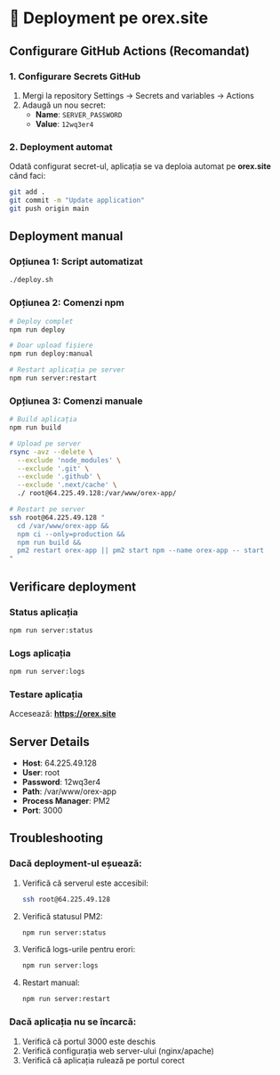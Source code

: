 # 🚀 Deployment pe orex.site

## Configurare GitHub Actions (Recomandat)

### 1. Configurare Secrets GitHub

1. Mergi la repository Settings → Secrets and variables → Actions
2. Adaugă un nou secret:
   - **Name**: `SERVER_PASSWORD`
   - **Value**: `12wq3er4`

### 2. Deployment automat

Odată configurat secret-ul, aplicația se va deploia automat pe **orex.site** când faci:

```bash
git add .
git commit -m "Update application"
git push origin main
```

## Deployment manual

### Opțiunea 1: Script automatizat

```bash
./deploy.sh
```

### Opțiunea 2: Comenzi npm

```bash
# Deploy complet
npm run deploy

# Doar upload fișiere
npm run deploy:manual

# Restart aplicația pe server
npm run server:restart
```

### Opțiunea 3: Comenzi manuale

```bash
# Build aplicația
npm run build

# Upload pe server
rsync -avz --delete \
  --exclude 'node_modules' \
  --exclude '.git' \
  --exclude '.github' \
  --exclude '.next/cache' \
  ./ root@64.225.49.128:/var/www/orex-app/

# Restart pe server
ssh root@64.225.49.128 "
  cd /var/www/orex-app &&
  npm ci --only=production &&
  npm run build &&
  pm2 restart orex-app || pm2 start npm --name orex-app -- start
"
```

## Verificare deployment

### Status aplicația

```bash
npm run server:status
```

### Logs aplicația

```bash
npm run server:logs
```

### Testare aplicația

Accesează: **https://orex.site**

## Server Details

- **Host**: 64.225.49.128
- **User**: root
- **Password**: 12wq3er4
- **Path**: /var/www/orex-app
- **Process Manager**: PM2
- **Port**: 3000

## Troubleshooting

### Dacă deployment-ul eșuează:

1. Verifică că serverul este accesibil:
   ```bash
   ssh root@64.225.49.128
   ```

2. Verifică statusul PM2:
   ```bash
   npm run server:status
   ```

3. Verifică logs-urile pentru erori:
   ```bash
   npm run server:logs
   ```

4. Restart manual:
   ```bash
   npm run server:restart
   ```

### Dacă aplicația nu se încarcă:

1. Verifică că portul 3000 este deschis
2. Verifică configurația web server-ului (nginx/apache)
3. Verifică că aplicația rulează pe portul corect